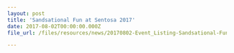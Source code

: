 ```yaml
---
layout: post
title: 'Sandsational Fun at Sentosa 2017'
date: 2017-08-02T00:00:00.000Z
file_url: /files/resources/news/20170802-Event_Listing-Sandsational-Fun-at-Sentosa-2017.pdf

---
```



